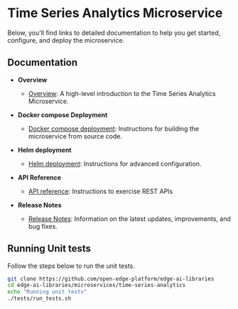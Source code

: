 # Time Series Analytics Microservice

Below, you'll find links to detailed documentation to help you get started, configure, and deploy the microservice.

## Documentation

- **Overview**
  - [Overview](docs/user-guide/Overview.md): A high-level introduction to the Time Series Analytics Microservice.

- **Docker compose Deployment**
  - [Docker compose deployment](docs/user-guide/get-started.md): Instructions for building the microservice from source code.

- **Helm deployment**
  - [Helm deployment](./docs/user-guide/how-to-deploy-with-helm.md): Instructions for advanced configuration.

- **API Reference**
  - [API reference](./docs/user-guide/how-to-access-api.md): Instructions to exercise REST APIs

- **Release Notes**
  - [Release Notes](docs/user-guide/release_notes/Overview.md): Information on the latest updates, improvements, and bug fixes.

## Running Unit tests

Follow the steps below to run the unit tests.

```bash
git clone https://github.com/open-edge-platform/edge-ai-libraries
cd edge-ai-libraries/microservices/time-series-analytics
echo "Running unit tests"
./tests/run_tests.sh
```
